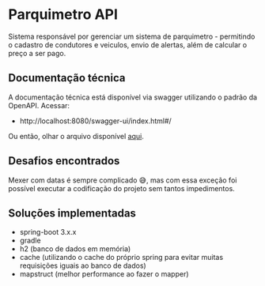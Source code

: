 # Parquimetro API

Sistema responsável por gerenciar um sistema de parquimetro - permitindo o cadastro de condutores e veiculos, envio de alertas, além de calcular o preço a ser pago.

## Documentação técnica

A documentação técnica está disponível via swagger utilizando o padrão da OpenAPI. Acessar:

- http://localhost:8080/swagger-ui/index.html#/

Ou então, olhar o arquivo disponível [aqui](link).

## Desafios encontrados

Mexer com datas é sempre complicado 😅, mas com essa exceção foi possível executar a codificação do projeto sem tantos impedimentos.

## Soluções implementadas

- spring-boot 3.x.x
- gradle
- h2 (banco de dados em memória)
- cache (utilizando o cache do próprio spring para evitar muitas requisições iguais ao banco de dados)
- mapstruct (melhor performance ao fazer o mapper)
